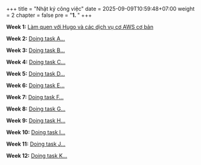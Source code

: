 +++
title = "Nhật ký công việc"
date = 2025-09-09T10:59:48+07:00
weight = 2
chapter = false
pre = "<b>1. </b>"
+++


**Week 1:** [Làm quen với Hugo và các dịch vụ cơ AWS cơ bản](1.1-Week_1/)

**Week 2:** [Doing task A…](#)

**Week 3:** [Doing task B…](#)

**Week 4:** [Doing task C…](#)

**Week 5:** [Doing task D…](#)

**Week 6:** [Doing task E…](#)

**Week 7:** [Doing task F…](#)

**Week 8:** [Doing task G…](#)

**Week 9:** [Doing task H…](#)

**Week 10:** [Doing task I…](#)

**Week 11:** [Doing task J…](#)

**Week 12:** [Doing task K…](#)
